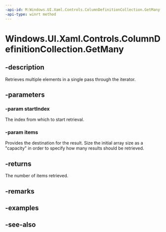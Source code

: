 ```yaml
---
-api-id: M:Windows.UI.Xaml.Controls.ColumnDefinitionCollection.GetMany(System.UInt32,Windows.UI.Xaml.Controls.ColumnDefinition[])
-api-type: winrt method
---
```


<!-- Method syntax
public uint GetMany(System.UInt32 startIndex, Windows.UI.Xaml.Controls.ColumnDefinition[] items)
-->

# Windows.UI.Xaml.Controls.ColumnDefinitionCollection.GetMany

## -description
Retrieves multiple elements in a single pass through the iterator.



## -parameters
### -param startIndex
The index from which to start retrieval.

### -param items
Provides the destination for the result. Size the initial array size as a "capacity" in order to specify how many results should be retrieved.

## -returns
The number of items retrieved.

## -remarks

## -examples

## -see-also
